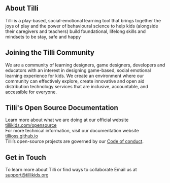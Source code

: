 ## About Tilli

Tilli is a play-based, social-emotional learning tool that brings together the joys of play and the power of behavioural science to help kids (alongside their caregivers and teachers) build foundational, lifelong skills and mindsets to be stay, safe and happy

## Joining the Tilli Community 
We are a community of learning designers, game designers, developers and educators with an interest in designing game-based, social emotional learning experience for kids. We create an environment where our community can effectively explore, create innovative and open aid distribution technology services that are inclusive, accountable, and accessible for everyone. 

## Tilli's Open Source Documentation 

Learn more about what we are doing at our official website [tillikids.com/opensource](http://www.tillikids.com/opensource)
<br>For more technical information, visit our documentation website [tillioss.github.io](https://tillioss.github.io/)
<br>Tilli’s open-source projects are governed by our [Code of conduct](https://tillioss.github.io/docs/code-of-conduct). 

## Get in Touch 
To learn more about Tilli or find ways to collaborate Email us at support@tillikids.org
